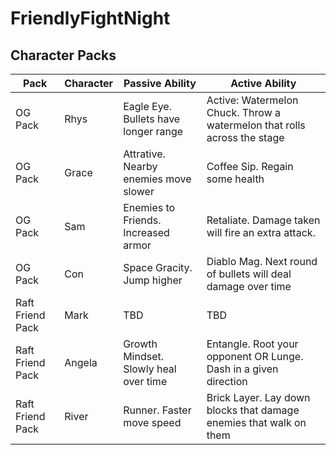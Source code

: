 # FriendlyFightNight

## Character Packs

| Pack | Character | Passive Ability | Active Ability |
| ---- | --------- | --------------- | -------------- |
| OG Pack | Rhys | Eagle Eye. Bullets have longer range | Active: Watermelon Chuck. Throw a watermelon that rolls across the stage |
| OG Pack | Grace | Attrative. Nearby enemies move slower | Coffee Sip. Regain some health |
| OG Pack | Sam | Enemies to Friends. Increased armor | Retaliate. Damage taken will fire an extra attack. |
| OG Pack | Con | Space Gracity. Jump higher | Diablo Mag. Next round of bullets will deal damage over time |
| Raft Friend Pack | Mark | TBD | TBD |
| Raft Friend Pack | Angela | Growth Mindset. Slowly heal over time | Entangle. Root your opponent OR Lunge. Dash in a given direction |
| Raft Friend Pack | River | Runner. Faster move speed | Brick Layer. Lay down blocks that damage enemies that walk on them |
